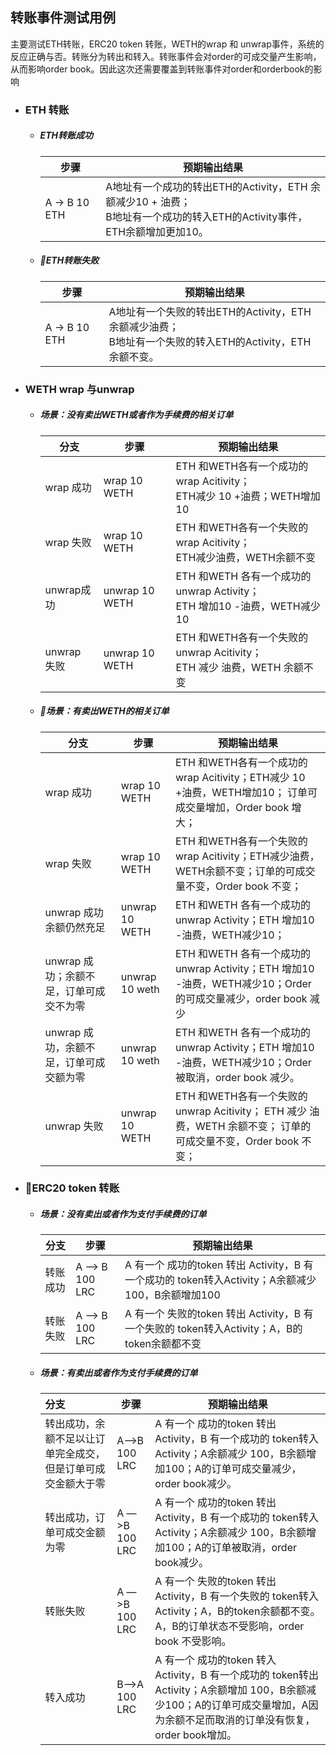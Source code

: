 ## 转账事件测试用例

主要测试ETH转账，ERC20 token 转账，WETH的wrap 和 unwrap事件，系统的反应正确与否。转账分为转出和转入。转账事件会对order的可成交量产生影响，从而影响order book。因此这次还需要覆盖到转账事件对order和orderbook的影响

- ### ETH 转账

  - ##### ETH转账成功

    | 步骤            | 预期输出结果                                                 |
    | --------------- | ------------------------------------------------------------ |
    | A ->  B  10 ETH | A地址有一个成功的转出ETH的Activity，ETH 余额减少10 + 油费；<br />B地址有一个成功的转入ETH的Activity事件，ETH余额增加更加10。 |

  - ##### ETH转账失败

    | 步骤            | 预期输出结果                                                 |
    | --------------- | ------------------------------------------------------------ |
    | A ->  B  10 ETH | A地址有一个失败的转出ETH的Activity，ETH 余额减少油费；<br />B地址有一个失败的转入ETH的Activity，ETH余额不变。 |

    

- ### WETH wrap 与unwrap

  - ##### 场景：没有卖出WETH或者作为手续费的相关订单

    | 分支        | 步骤           | 预期输出结果                                                 |
    | ----------- | -------------- | ------------------------------------------------------------ |
    | wrap 成功   | wrap 10 WETH   | ETH 和WETH各有一个成功的 wrap Acitivity；<br />ETH减少 10 +油费；WETH增加10 |
    | wrap 失败   | wrap 10 WETH   | ETH 和WETH各有一个失败的 wrap Acitivity；<br />ETH减少油费，WETH余额不变 |
    | unwrap成功  | unwrap 10 WETH | ETH 和WETH 各有一个成功的unwrap Activity；<br />ETH 增加10 -油费，WETH减少10 |
    | unwrap 失败 | unwrap 10 WETH | ETH 和WETH各有一个失败的 unwrap Acitivity；<br /> ETH 减少 油费，WETH 余额不变 |

  - ##### 场景：有卖出WETH的相关订单

    | 分支                                    | 步骤           | 预期输出结果                                                 |
    | --------------------------------------- | -------------- | ------------------------------------------------------------ |
    | wrap 成功                               | wrap 10 WETH   | ETH 和WETH各有一个成功的 wrap Acitivity；ETH减少 10 +油费，WETH增加10； 订单可成交量增加，Order book 增大； |
    | wrap 失败                               | wrap 10 WETH   | ETH 和WETH各有一个失败的 wrap Acitivity；ETH减少油费，WETH余额不变；订单的可成交量不变，Order book 不变； |
    | unwrap 成功余额仍然充足                 | unwrap 10 WETH | ETH 和WETH 各有一个成功的unwrap Activity；ETH 增加10 -油费，WETH减少10； |
    | unwrap 成功；余额不足，订单可成交不为零 | unwrap 10 weth | ETH 和WETH 各有一个成功的unwrap Activity；ETH 增加10 -油费，WETH减少10；Order 的可成交量减少，order book 减少 |
    | unwrap 成功，余额不足，订单可成交额为零 | unwrap 10 weth | ETH 和WETH 各有一个成功的unwrap Activity；ETH 增加10 -油费，WETH减少10；Order 被取消，order book 减少。 |
    | unwrap 失败                             | unwrap 10 WETH | ETH 和WETH各有一个失败的 unwrap Acitivity； ETH 减少 油费，WETH 余额不变； 订单的可成交量不变，Order book 不变； |

- ### ERC20 token 转账

  - ##### 场景：没有卖出或者作为支付手续费的订单

    | 分支     | 步骤            | 预期输出结果                                                 |
    | -------- | --------------- | ------------------------------------------------------------ |
    | 转账成功 | A —> B  100 LRC | A 有一个 成功的token 转出 Activity，B 有一个成功的 token转入Activity；A余额减少 100，B余额增加100 |
    | 转账失败 | A —> B  100 LRC | A 有一个 失败的token 转出 Activity，B 有一个失败的 token转入Activity；A，B的token余额都不变 |

  - ##### 场景：有卖出或者作为支付手续费的订单

    | 分支                                                         | 步骤           | 预期输出结果                                                 |
    | :----------------------------------------------------------- | -------------- | ------------------------------------------------------------ |
    | 转出成功，余额不足以让订单完全成交，但是订单可成交金额大于零 | A—>B 100 LRC   | A 有一个 成功的token 转出 Activity，B 有一个成功的 token转入Activity；A余额减少 100，B余额增加100；A的订单可成交量减少，order book减少。 |
    | 转出成功，订单可成交金额为零                                 | A —>B  100 LRC | A 有一个 成功的token 转出 Activity，B 有一个成功的 token转入Activity；A余额减少 100，B余额增加100；A的订单被取消，order book减少。 |
    | 转账失败                                                     | A —>B  100 LRC | A 有一个 失败的token 转出 Activity，B 有一个失败的 token转入Activity；A，B的token余额都不变。A，B的订单状态不受影响，order book 不受影响。 |
    | 转入成功                                                     | B—>A 100 LRC   | A 有一个 成功的token 转入 Activity，B 有一个成功的 token转出Activity；A余额增加 100，B余额减少100；A的订单可成交量增加，A因为余额不足而取消的订单没有恢复，order book增加。 |

    